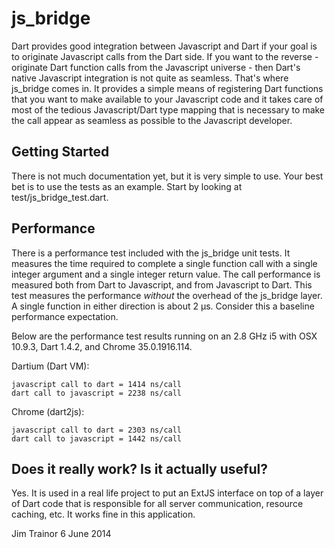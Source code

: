 # js_bridge

Dart provides good integration between Javascript and Dart if your goal is to originate Javascript calls from the Dart side. If you want to the reverse - originate Dart function calls from the Javascript universe - then Dart's native Javascript integration is not quite as seamless. That's where js_bridge comes in. It provides a simple means of registering Dart functions that you want to make available to your Javascript code and it takes care of most of the tedious Javascript/Dart type mapping that is necessary to make the call appear as seamless as possible to the Javascript developer. 

## Getting Started

There is not much documentation yet, but it is very simple to use. Your best bet is to use the tests as an example. Start by looking at test/js_bridge_test.dart.

## Performance

There is a performance test included with the js_bridge unit tests. It measures the time required to complete a single function call with a single integer argument and a single integer return value. The call performance is measured both from Dart to Javascript, and from Javascript to Dart. This test measures the performance _without_ the overhead of the js_bridge layer. A single function in either direction is about 2 µs. Consider this a baseline performance expectation.

Below are the performance test results running on an 2.8 GHz i5 with OSX 10.9.3, Dart 1.4.2, and Chrome 35.0.1916.114.

Dartium (Dart VM):

    javascript call to dart = 1414 ns/call
    dart call to javascript = 2238 ns/call

Chrome (dart2js):

    javascript call to dart = 2303 ns/call
    dart call to javascript = 1442 ns/call

## Does it really work? Is it actually useful?

Yes. It is used in a real life project to put an ExtJS interface on top of a layer of Dart code that is responsible for all server communication, resource caching, etc. It works fine in this application.

Jim Trainor
6 June 2014








